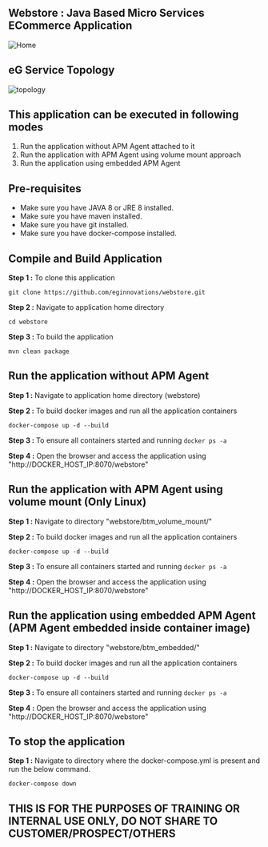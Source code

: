 
## Webstore : Java Based Micro Services ECommerce Application

![Home](https://github.com/eginnovations/webstore/raw/master/docs/images/webstore-home-page.png)

## eG Service Topology 
![topology](https://github.com/eginnovations/webstore/raw/master/docs/images/webstore-eg-topology.png)

## This application can be executed in following modes

1.  Run the application without APM Agent attached to it
2.  Run the application with APM Agent using volume mount approach
3.  Run the application using embedded APM Agent

## Pre-requisites

-   Make sure you have JAVA 8 or JRE 8 installed.
-   Make sure you have maven installed.
-   Make sure you have git installed.
-   Make sure you have docker-compose installed.

## Compile and Build Application

**Step 1 :** To clone this application

```
git clone https://github.com/eginnovations/webstore.git
```

**Step 2 :** Navigate to application home directory

```
cd webstore
```

**Step 3 :** To build the application

```
mvn clean package
```

## Run the application without APM Agent

**Step 1 :** Navigate to application home directory (webstore) 

**Step 2 :** To build docker images and run all the application containers
```
docker-compose up -d --build
```

**Step 3 :** To ensure all containers started and running `docker ps -a` 

**Step 4 :** Open the browser and access the application using "http://DOCKER_HOST_IP:8070/webstore"

## Run the application with APM Agent using volume mount (Only Linux)

**Step 1 :** Navigate to directory "webstore/btm_volume_mount/" 

**Step 2 :** To build docker images and run all the application containers

```
docker-compose up -d --build
```

**Step 3 :** To ensure all containers started and running `docker ps -a` 

**Step 4 :** Open the browser and access the application using "http://DOCKER_HOST_IP:8070/webstore"

## Run the application using embedded APM Agent (APM Agent embedded inside container image)

**Step 1 :** Navigate to directory "webstore/btm_embedded/" 

**Step 2 :** To build docker images and run all the application containers

```
docker-compose up -d --build
```

**Step 3 :** To ensure all containers started and running `docker ps -a` 

**Step 4 :** Open the browser and access the application using "http://DOCKER\_HOST\_IP:8070/webstore"

## To stop the application

**Step 1 :** Navigate to directory where the docker-compose.yml is present and run the below command.

```
docker-compose down
```

## THIS IS FOR THE PURPOSES OF TRAINING OR INTERNAL USE ONLY, DO NOT SHARE TO CUSTOMER/PROSPECT/OTHERS
